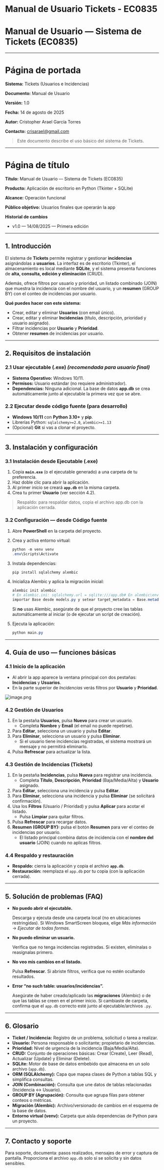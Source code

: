 # Manual de Usuario Tickets - EC0835

# Manual de Usuario — Sistema de Tickets (EC0835)

---

# Página de portada

**Sistema:** Tickets (Usuarios e Incidencias)

**Documento:** Manual de Usuario

**Versión:** 1.0

**Fecha:** 14 de agosto de 2025

**Autor:** Cristopher Arael García Torres

**Contacto:** crisarael@gmail.com

> Este documento describe el uso básico del sistema de Tickets.
> 

---

# Página de título

**Título:** Manual de Usuario — Sistema de Tickets (EC0835)

**Producto:** Aplicación de escritorio en Python (Tkinter + SQLite)

**Alcance:** Operación funcional

**Público objetivo:** Usuarios finales que operarán la app

**Historial de cambios**

- v1.0 — 14/08/2025 — Primera edición

---

## 1. Introducción

El sistema de **Tickets** permite registrar y gestionar **incidencias** asignándolas a **usuarios**. La interfaz es de escritorio (Tkinter), el almacenamiento es local mediante **SQLite**, y el sistema presenta funciones de **alta, consulta, edición y eliminación** (CRUD).

Además, ofrece filtros por usuario y prioridad, un listado combinado (JOIN) que muestra la incidencia con el nombre del usuario, y un **resumen** (GROUP BY) con el conteo de incidencias por usuario.

**Qué puedes hacer con este sistema:**
- Crear, editar y eliminar **Usuarios** (con email único).
- Crear, editar y eliminar **Incidencias** (título, descripción, prioridad y usuario asignado).
- Filtrar incidencias por **Usuario** y **Prioridad**.
- Obtener **resumen** de incidencias por usuario.

---

## 2. Requisitos de instalación

### 2.1 Usar ejecutable (.exe) *(recomendada para usuario final)*

- **Sistema Operativo:** Windows 10/11.
- **Permisos:** Usuario estándar (no requiere administrador).
- **Dependencias:** Ninguna adicional. La base de datos **app.db** se crea automáticamente junto al ejecutable la primera vez que se abre.

### 2.2 Ejecutar desde código fuente (para desarrollo)

- **Windows 10/11** con **Python 3.10+** y **pip**.
- Librerías Python: `sqlalchemy>=2.0`, `alembic>=1.13`
- (Opcional) **Git** si vas a clonar el proyecto.

---

## 3. Instalación y configuración

### 3.1 Instalación desde Ejecutable (.exe)

1. Copia **`main.exe`** (o el ejecutable generado) a una carpeta de tu preferencia.
2. Haz doble clic para abrir la aplicación.
3. Al primer inicio se creará **`app.db`** en la misma carpeta.
4. Crea tu primer **Usuario** (ver sección 4.2).

> Respaldo: para respaldar datos, copia el archivo app.db con la aplicación cerrada.
> 

### 3.2 Configuración  —  desde Código fuente

1. Abre **PowerShell** en la carpeta del proyecto.
2. Crea y activa entorno virtual:
    
    ```powershell
    python -m venv venv
    .env\Scripts\Activate
    ```
    
3. Instala dependencias:
    
    ```powershell
    pip install sqlalchemy alembic
    ```
    
4. Inicializa Alembic y aplica la migración inicial:
    
    ```powershell
    alembic init alembic
    # En alembic.ini: sqlalchemy.url = sqlite:///app.db# En alembic\env.py: 
    importar Base desde models.py y setear target_metadata = Base.metadataalembic revision --autogenerate -m "init"alembic upgrade head
    ```
    
    Si **no** usas Alembic, asegúrate de que el proyecto cree las tablas automáticamente al iniciar (o de ejecutar un script de creación).
    
5. Ejecuta la aplicación:
    
    ```powershell
    python main.py
    ```
    

---

## 4. Guía de uso — funciones básicas

### 4.1 Inicio de la aplicación

- Al abrir la app aparece la ventana principal con dos pestañas: **Incidencias** y **Usuarios**.
- En la parte superior de *Incidencias* verás filtros por **Usuario** y **Prioridad**.

![image.png](image.png)

### 4.2 Gestión de Usuarios

1. En la pestaña **Usuarios**, pulsa **Nuevo** para crear un usuario.
    - Completa **Nombre** y **Email** (el email no puede repetirse).
2. Para **Editar**, selecciona un usuario y pulsa **Editar**.
3. Para **Eliminar**, selecciona un usuario y pulsa **Eliminar**.
    - Si el usuario tiene incidencias registradas, el sistema mostrará un mensaje y no permitirá eliminarlo.
4. Pulsa **Refrescar** para actualizar la lista.

### 4.3 Gestión de Incidencias (Tickets)

1. En la pestaña **Incidencias**, pulsa **Nueva** para registrar una incidencia.
    - Completa **Título**, **Descripción**, **Prioridad** (Baja/Media/Alta) y **Usuario** asignado.
2. Para **Editar**, selecciona una incidencia y pulsa **Editar**.
3. Para **Eliminar**, selecciona una incidencia y pulsa **Eliminar** (se solicitará confirmación).
4. Usa los **Filtros** (Usuario / Prioridad) y pulsa **Aplicar** para acotar el listado.
    - Pulsa **Limpiar** para quitar filtros.
5. Pulsa **Refrescar** para recargar datos.
6. **Resumen (GROUP BY):** pulsa el botón **Resumen** para ver el conteo de incidencias por usuario.
    - El listado principal combina datos de incidencia con el **nombre del usuario** (JOIN) cuando no aplicas filtros.

### 4.4 Respaldo y restauración

- **Respaldo:** cierra la aplicación y copia el archivo **`app.db`**.
- **Restauración:** reemplaza el `app.db` por tu copia (con la aplicación cerrada).

---

## 5. Solución de problemas (FAQ)

- **No puedo abrir el ejecutable.**
    
    Descarga y ejecuta desde una carpeta local (no en ubicaciones restringidas). Si Windows SmartScreen bloquea, elige *Más información* → *Ejecutar de todas formas*.
    
- **No puedo eliminar un usuario.**
    
    Verifica que no tenga incidencias registradas. Si existen, elimínalas o reasígnalas primero.
    
- **No veo mis cambios en el listado.**
    
    Pulsa **Refrescar**. Si abriste filtros, verifica que no estén ocultando resultados.
    
- **Error “no such table: usuarios/incidencias”.**
    
    Asegúrate de haber creado/aplicado las **migraciones** (Alembic) o de que las tablas se creen en el primer inicio. Si cambiaste de carpeta, confirma que el `app.db` correcto esté junto al ejecutable/archivos `.py`.
    

---

## 6. Glosario

- **Ticket / Incidencia:** Registro de un problema, solicitud o tarea a realizar.
- **Usuario:** Persona responsable o solicitante; propietario de incidencias.
- **Prioridad:** Nivel de urgencia de la incidencia (Baja/Media/Alta).
- **CRUD:** Conjunto de operaciones básicas: Crear (Create), Leer (Read), Actualizar (Update) y Eliminar (Delete).
- **SQLite:** Motor de base de datos embebido que almacena en un solo archivo (`app.db`).
- **ORM (SQLAlchemy):** Capa que mapea clases de Python a tablas SQL y simplifica consultas.
- **JOIN (Combinación):** Consulta que une datos de tablas relacionadas (Incidencia ↔︎ Usuario).
- **GROUP BY (Agrupación):** Consulta que agrupa filas para obtener conteos o métricas.
- **Migración (Alembic):** Archivo/versionado de cambios en el esquema de la base de datos.
- **Entorno virtual (venv):** Carpeta que aísla dependencias de Python para un proyecto.

---

## 7. Contacto y soporte

Para soporte, documenta: pasos realizados, mensajes de error y captura de pantalla. Proporciona el archivo `app.db` solo si se solicita y sin datos sensibles.
